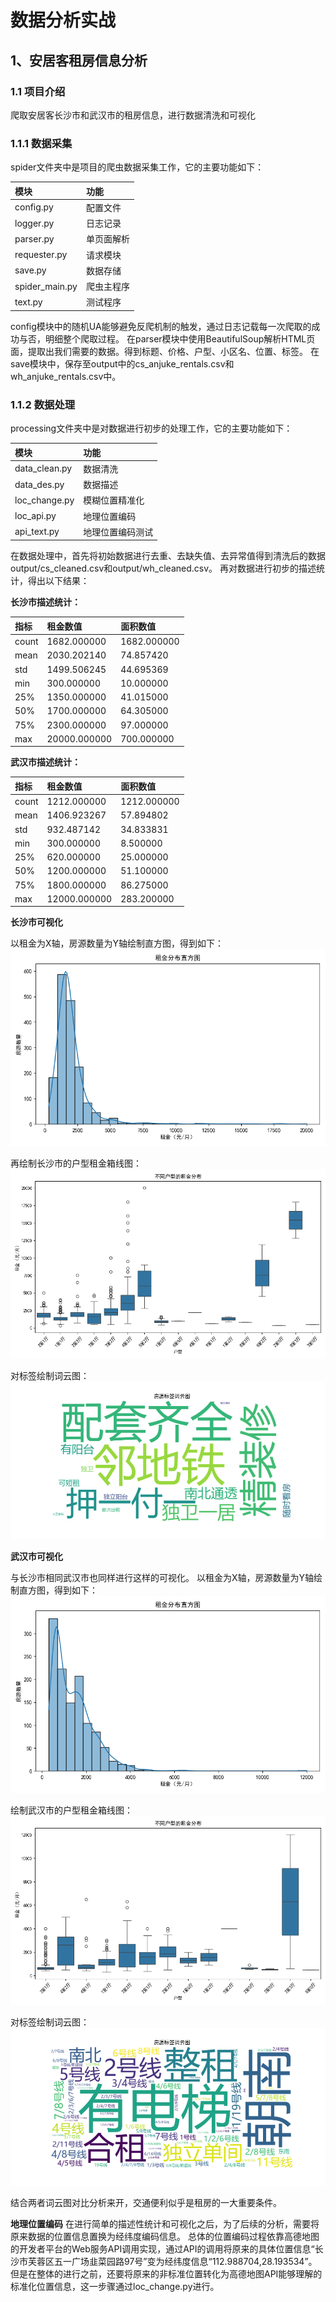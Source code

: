 # 数据分析实战

## 1、安居客租房信息分析

### 1.1 项目介绍

爬取安居客长沙市和武汉市的租房信息，进行数据清洗和可视化<br>

### 1.1.1 数据采集

spider文件夹中是项目的爬虫数据采集工作，它的主要功能如下：

| 模块             | 功能    |
|:---------------|:------|
| config.py      | 配置文件  |
| logger.py      | 日志记录  |
| parser.py      | 单页面解析 |
| requester.py   | 请求模块  |
| save.py        | 数据存储  |
| spider_main.py | 爬虫主程序 |
| text.py        | 测试程序  |

config模块中的随机UA能够避免反爬机制的触发，通过日志记载每一次爬取的成功与否，明细整个爬取过程。
在parser模块中使用BeautifulSoup解析HTML页面，提取出我们需要的数据。得到标题、价格、户型、小区名、位置、标签。
在save模块中，保存至output中的cs_anjuke_rentals.csv和wh_anjuke_rentals.csv中。

### 1.1.2 数据处理

processing文件夹中是对数据进行初步的处理工作，它的主要功能如下：

| 模块            | 功能       |
|:--------------|:---------|
| data_clean.py | 数据清洗     |
| data_des.py   | 数据描述     |
| loc_change.py | 模糊位置精准化  |
| loc_api.py    | 地理位置编码   |
| api_text.py   | 地理位置编码测试 |

在数据处理中，首先将初始数据进行去重、去缺失值、去异常值得到清洗后的数据output/cs_cleaned.csv和output/wh_cleaned.csv。
再对数据进行初步的描述统计，得出以下结果：

**长沙市描述统计：**

| 指标    | 租金数值         | 面积数值        |
|:------|:-------------|:------------|
| count | 1682.000000  | 1682.000000 |
| mean  | 2030.202140  | 74.857420   |
| std   | 1499.506245  | 44.695369   |
| min   | 300.000000   | 10.000000   |
| 25%   | 1350.000000  | 41.015000   |
| 50%   | 1700.000000  | 64.305000   |
| 75%   | 2300.000000  | 97.000000   |
| max   | 20000.000000 | 700.000000  |

**武汉市描述统计：**

| 指标    | 租金数值         | 面积数值        |
|:------|:-------------|:------------|
| count | 1212.000000  | 1212.000000 |
| mean  | 1406.923267  | 57.894802   |
| std   | 932.487142   | 34.833831   |
| min   | 300.000000   | 8.500000    |
| 25%   | 620.000000   | 25.000000   |
| 50%   | 1200.000000  | 51.100000   |
| 75%   | 1800.000000  | 86.275000   |
| max   | 12000.000000 | 283.200000  |

**长沙市可视化**

以租金为X轴，房源数量为Y轴绘制直方图，得到如下：
![长沙市租金分布直方图.png](anjuke/output/长沙市租金分布直方图.png)

再绘制长沙市的户型租金箱线图：
![长沙市户型租金箱线图.png](anjuke/output/长沙市户型租金箱线图.png)

对标签绘制词云图：
![长沙市房源标签词云图](anjuke/output/长沙市房源标签词云图.png)

**武汉市可视化**

与长沙市相同武汉市也同样进行这样的可视化。
以租金为X轴，房源数量为Y轴绘制直方图，得到如下：
![武汉市租金分布直方图.png](anjuke/output/武汉市租金分布直方图.png)

绘制武汉市的户型租金箱线图：
![武汉市户型租金箱线图.png](anjuke/output/武汉市户型租金箱线图.png)

对标签绘制词云图：
![武汉市房源标签词云图](anjuke/output/武汉市房源标签词云图.png)

结合两者词云图对比分析来开，交通便利似乎是租房的一大重要条件。

**地理位置编码**
在进行简单的描述性统计和可视化之后，为了后续的分析，需要将原来数据的位置信息置换为经纬度编码信息。
总体的位置编码过程依靠高德地图的开发者平台的Web服务API调用实现，通过API的调用将原来的具体位置信息“长沙市芙蓉区五一广场韭菜园路97号”变为经纬度信息“112.988704,28.193534”。
但是在整体的进行之前，还要将原来的非标准位置转化为高德地图API能够理解的标准化位置信息，这一步骤通过loc_change.py进行。

